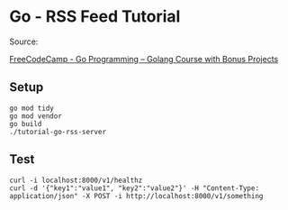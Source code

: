 # Go - RSS Feed Tutorial

Source:

[FreeCodeCamp - Go Programming – Golang Course with Bonus Projects](https://www.youtube.com/watch?v=un6ZyFkqFKo&t=22176s)


## Setup

```
go mod tidy
go mod vendor
go build
./tutorial-go-rss-server
```

## Test

```
curl -i localhost:8000/v1/healthz
curl -d '{"key1":"value1", "key2":"value2"}' -H "Content-Type: application/json" -X POST -i http://localhost:8000/v1/something
```
